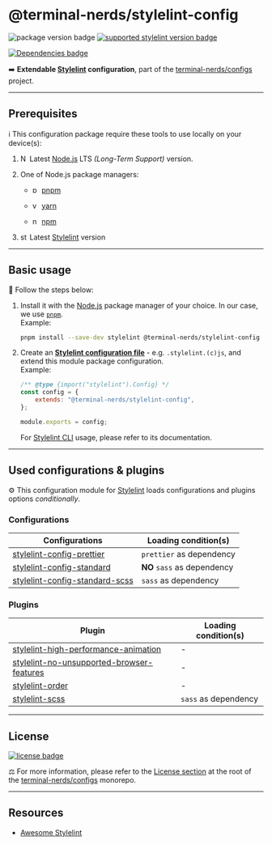 # @terminal-nerds/stylelint-config

![package version badge]
[![supported stylelint version badge]][stylelint]

[![Dependencies badge]][dependencies url]

➡️ **Extendable [Stylelint] configuration**, part of the [terminal-nerds/configs] project.

[package version badge]: https://img.shields.io/npm/v/@terminal-nerds/stylelint-config/latest?style=for-the-badge&logo=npm
[supported stylelint version badge]: https://img.shields.io/npm/dependency-version/@terminal-nerds/stylelint-config/stylelint?style=for-the-badge&logo=stylelint
[stylelint]: https://stylelint.io/
[dependencies badge]: https://img.shields.io/librariesio/release/npm/@terminal-nerds/stylelint-config?style=for-the-badge
[dependencies url]: https://libraries.io/npm/@terminal-nerds%stylelint-config
[terminal-nerds/configs]: https://github.com/terminal-nerds/configs

---

## Prerequisites

ℹ️ This configuration package require these tools to use locally on your
device(s):

1. <img
      alt="Node.JS logo icon"
      width="14"
      src="https://api.iconify.design/logos/nodejs-icon.svg"
   />
   Latest [Node.js] LTS _(Long-Term Support)_ version.

1. One of Node.js package managers:

    - <img
             alt="pnpm logo icon"
             width="14"
             src="https://api.iconify.design/vscode-icons/file-type-light-pnpm.svg"
          />
      [pnpm]

    - <img
            alt="yarn logo icon"
            width="14"
            src="https://api.iconify.design/logos/yarn.svg"
           />
      [yarn]

    - <img
          alt="npm logo icon"
          width="14"
          src="https://api.iconify.design/logos/npm-icon.svg"
         />
      [npm]

1. <img
         alt="stylelint logo icon"
         width="14"
         src="https://api.iconify.design/logos/stylelint.svg"
        />
   Latest [Stylelint] version

[node.js]: https://nodejs.org/en/
[pnpm]: https://pnpm.io/
[npm]: https://www.npmjs.com/
[yarn]: https://yarnpkg.com/

---

## Basic usage

👣 Follow the steps below:

1. Install it with the [Node.js] package manager of your choice. In our case,
   we use [`pnpm`](pnpm).\
   Example:

    ```sh
    pnpm install --save-dev stylelint @terminal-nerds/stylelint-config
    ```

    [node.js]: https://nodejs.org/en/
    [`pnpm`]: https://pnpm.io/

1. Create an **[Stylelint configuration file]** - e.g. `.stylelint.(c)js`, and
   extend this module package configuration.\
   Example:

    ```js
    /** @type {import("stylelint").Config} */
    const config = {
    	extends: "@terminal-nerds/stylelint-config",
    };

    module.exports = config;
    ```

    For [Stylelint CLI] usage, please refer to its documentation.

    [stylelint configuration file]: https://stylelint.io/user-guide/configure
    [stylelint cli]: https://stylelint.io/user-guide/usage/cli

---

## Used configurations & plugins

⚙️ This configuration module for [Stylelint] loads configurations and plugins
options _conditionally_.

### Configurations

| Configurations                   | Loading condition(s)        |
| -------------------------------- | --------------------------- |
| [stylelint-config-prettier]      | `prettier` as dependency    |
| [stylelint-config-standard]      | **NO** `sass` as dependency |
| [stylelint-config-standard-scss] | `sass` as dependency        |

[stylelint-config-prettier]: https://github.com/prettier/stylelint-config-prettier
[stylelint-config-standard]: https://github.com/stylelint/stylelint-config-standard
[stylelint-config-standard-scss]: https://github.com/stylelint-scss/stylelint-config-standard-scss

### Plugins

| Plugin                                      | Loading condition(s) |
| ------------------------------------------- | -------------------- |
| [stylelint-high-performance-animation]      | -                    |
| [stylelint-no-unsupported-browser-features] | -                    |
| [stylelint-order]                           | -                    |
| [stylelint-scss]                            | `sass` as dependency |

[stylelint-high-performance-animation]: https://github.com/kristerkari/stylelint-high-performance-animation
[stylelint-no-unsupported-browser-features]: https://github.com/ismay/stylelint-no-unsupported-browser-features
[stylelint-order]: https://github.com/hudochenkov/stylelint-order
[stylelint-scss]: https://github.com/sveltejs/stylelint-plugin-svelte3

---

## License

[![license badge]][license]

⚖️ For more information, please refer to the [License section] at the root of
the [terminal-nerds/configs] monorepo.

[license badge]: https://img.shields.io/github/license/terminal-nerds/configs?style=for-the-badge
[license]: https://github.com/terminal-nerds/configs/blob/main/LICENSE.md
[license section]: https://github.com/terminal-nerds/configs#License

---

## Resources

-   [Awesome Stylelint]

[awesome stylelint]: https://github.com/stylelint/awesome-stylelint

